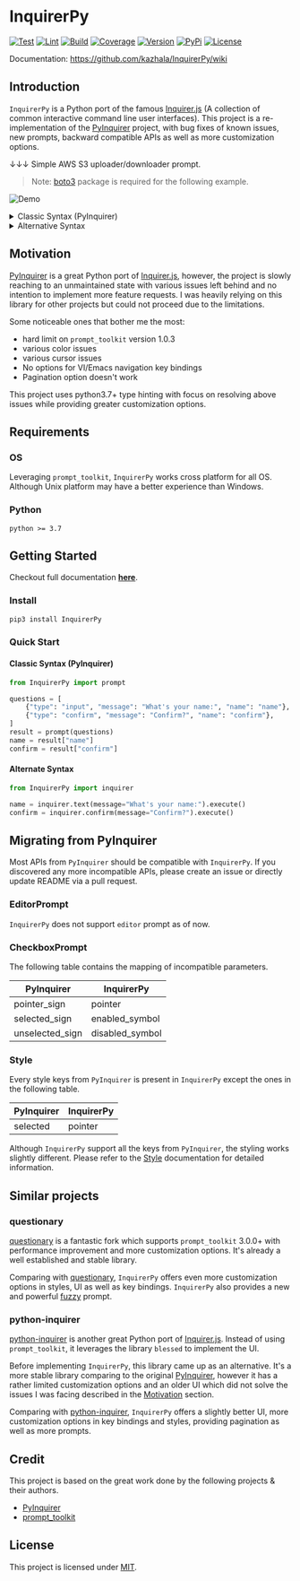 # InquirerPy

[![Test](https://github.com/kazhala/InquirerPy/workflows/Test/badge.svg)](https://github.com/kazhala/InquirerPy/actions?query=workflow%3ATest)
[![Lint](https://github.com/kazhala/InquirerPy/workflows/Lint/badge.svg)](https://github.com/kazhala/InquirerPy/actions?query=workflow%3ALint)
[![Build](https://codebuild.ap-southeast-2.amazonaws.com/badges?uuid=eyJlbmNyeXB0ZWREYXRhIjoiUUYyRUIxOXBWZ0hKcUhrbXplQklMemRsTVBxbUk3bFlTdldnRGpxeEpQSXJidEtmVEVzbVNCTE1UR3VoRSt2N0NQV0VaUXlCUzNackFBNzRVUFBBS1FnPSIsIml2UGFyYW1ldGVyU3BlYyI6IloxREtFeWY4WkhxV0NFWU0iLCJtYXRlcmlhbFNldFNlcmlhbCI6MX0%3D&branch=master)](https://ap-southeast-2.console.aws.amazon.com/codesuite/codebuild/378756445655/projects/InquirerPy/history?region=ap-southeast-2&builds-meta=eyJmIjp7InRleHQiOiIifSwicyI6e30sIm4iOjIwLCJpIjowfQ)
[![Coverage](https://img.shields.io/coveralls/github/kazhala/InquirerPy?logo=coveralls)](https://coveralls.io/github/kazhala/InquirerPy?branch=master)
[![Version](https://img.shields.io/pypi/pyversions/InquirerPy)](https://pypi.org/project/InquirerPy/)
[![PyPi](https://img.shields.io/pypi/v/InquirerPy)](https://pypi.org/project/InquirerPy/)
[![License](https://img.shields.io/pypi/l/InquirerPy)](https://github.com/kazhala/InquirerPy/blob/master/LICENSE)

Documentation: https://github.com/kazhala/InquirerPy/wiki

## Introduction

`InquirerPy` is a Python port of the famous [Inquirer.js](https://github.com/SBoudrias/Inquirer.js/) (A collection of common interactive command line user interfaces).
This project is a re-implementation of the [PyInquirer](https://github.com/CITGuru/PyInquirer) project, with bug fixes of known issues, new prompts, backward compatible APIs
as well as more customization options.

↓↓↓ Simple AWS S3 uploader/downloader prompt.

> Note: [boto3](https://github.com/boto/boto3) package is required for the following example.

![Demo](https://github.com/kazhala/gif/blob/master/InquirerPy-demo.gif)

<details>
  <summary>Classic Syntax (PyInquirer)</summary>

```python
import boto3

from InquirerPy import prompt
from InquirerPy.exceptions import InvalidArgument
from InquirerPy.validator import PathValidator

client = boto3.client("s3")


def get_bucket(_):
    return [bucket["Name"] for bucket in client.list_buckets()["Buckets"]]


def walk_s3_bucket(result):
    response = []
    paginator = client.get_paginator("list_objects")
    for result in paginator.paginate(Bucket=result["bucket"]):
        for file in result["Contents"]:
            response.append(file["Key"])
    return response


def is_upload(result):
    return result[0] == "Upload"


questions = [
    {
        "message": "Select an S3 action:",
        "type": "list",
        "choices": ["Upload", "Download"],
    },
    {
        "message": "Enter the filepath to upload:",
        "type": "filepath",
        "when": is_upload,
        "validate": PathValidator(),
        "only_files": True,
    },
    {
        "message": "Select a bucket:",
        "type": "fuzzy",
        "choices": get_bucket,
        "name": "bucket",
        "spinner_enable": True,
    },
    {
        "message": "Select files to download:",
        "type": "fuzzy",
        "when": lambda _: not is_upload(_),
        "choices": walk_s3_bucket,
        "multiselect": True,
        "spinner_enable": True,
    },
    {
        "message": "Enter destination folder:",
        "type": "filepath",
        "when": lambda _: not is_upload(_),
        "only_directories": True,
        "validate": PathValidator(),
    },
    {"message": "Confirm?", "type": "confirm", "default": False},
]

try:
    result = prompt(questions, vi_mode=True)
except InvalidArgument:
    print("No available choices")

# Download or Upload the file based on result ...
```

</details>

<details>
  <summary>Alternative Syntax</summary>

```python
import os

import boto3

from InquirerPy import inquirer
from InquirerPy.exceptions import InvalidArgument
from InquirerPy.validator import PathValidator

client = boto3.client("s3")
os.environ["INQUIRERPY_VI_MODE"] = "true"


def get_bucket(_):
    return [bucket["Name"] for bucket in client.list_buckets()["Buckets"]]


def walk_s3_bucket(bucket):
    response = []
    paginator = client.get_paginator("list_objects")
    for result in paginator.paginate(Bucket=bucket):
        for file in result["Contents"]:
            response.append(file["Key"])
    return response


try:
    action = inquirer.select(
        message="Select an S3 action:", choices=["Upload", "Download"]
    ).execute()

    if action == "Upload":
        file_to_upload = inquirer.filepath(
            message="Enter the filepath to upload:",
            validate=PathValidator(),
            only_files=True,
        ).execute()
        bucket = inquirer.fuzzy(
            message="Select a bucket:", choices=get_bucket, spinner_enable=True
        ).execute()
    else:
        bucket = inquirer.fuzzy(
            message="Select a bucket:", choices=get_bucket, spinner_enable=True
        ).execute()
        file_to_download = inquirer.fuzzy(
            message="Select files to download:",
            choices=lambda _: walk_s3_bucket(bucket),
            multiselect=True,
            spinner_enable=True,
        ).execute()
        destination = inquirer.filepath(
            message="Enter destination folder:",
            only_directories=True,
            validate=PathValidator(),
        ).execute()

    confirm = inquirer.confirm(message="Confirm?").execute()
except InvalidArgument:
    print("No available choices")

# Download or Upload the file based on result ...
```

</details>

## Motivation

[PyInquirer](https://github.com/CITGuru/PyInquirer) is a great Python port of [Inquirer.js](https://github.com/SBoudrias/Inquirer.js/), however, the project is slowly reaching
to an unmaintained state with various issues left behind and no intention to implement more feature requests. I was heavily relying on this library for other projects but
could not proceed due to the limitations.

Some noticeable ones that bother me the most:

- hard limit on `prompt_toolkit` version 1.0.3
- various color issues
- various cursor issues
- No options for VI/Emacs navigation key bindings
- Pagination option doesn't work

This project uses python3.7+ type hinting with focus on resolving above issues while providing greater customization options.

## Requirements

### OS

Leveraging `prompt_toolkit`, `InquirerPy` works cross platform for all OS. Although Unix platform may have a better experience than Windows.

### Python

```
python >= 3.7
```

## Getting Started

Checkout full documentation **[here](https://github.com/kazhala/InquirerPy/wiki)**.

### Install

```sh
pip3 install InquirerPy
```

### Quick Start

#### Classic Syntax (PyInquirer)

```python
from InquirerPy import prompt

questions = [
    {"type": "input", "message": "What's your name:", "name": "name"},
    {"type": "confirm", "message": "Confirm?", "name": "confirm"},
]
result = prompt(questions)
name = result["name"]
confirm = result["confirm"]
```

#### Alternate Syntax

```python
from InquirerPy import inquirer

name = inquirer.text(message="What's your name:").execute()
confirm = inquirer.confirm(message="Confirm?").execute()
```

## Migrating from PyInquirer

Most APIs from `PyInquirer` should be compatible with `InquirerPy`. If you discovered any more incompatible APIs, please
create an issue or directly update README via a pull request.

### EditorPrompt

`InquirerPy` does not support `editor` prompt as of now.

### CheckboxPrompt

The following table contains the mapping of incompatible parameters.

| PyInquirer      | InquirerPy      |
| --------------- | --------------- |
| pointer_sign    | pointer         |
| selected_sign   | enabled_symbol  |
| unselected_sign | disabled_symbol |

### Style

Every style keys from `PyInquirer` is present in `InquirerPy` except the ones in the following table.

| PyInquirer | InquirerPy |
| ---------- | ---------- |
| selected   | pointer    |

Although `InquirerPy` support all the keys from `PyInquirer`, the styling works slightly different. Please refer to the [Style](https://github.com/kazhala/InquirerPy/wiki/Style) documentation for detailed information.

## Similar projects

### questionary

[questionary](https://github.com/tmbo/questionary) is a fantastic fork which supports `prompt_toolkit` 3.0.0+ with performance improvement and more customization options.
It's already a well established and stable library.

Comparing with [questionary](https://github.com/tmbo/questionary), `InquirerPy` offers even more customization options in styles, UI as well as key bindings. `InquirerPy` also provides a new
and powerful [fuzzy](https://github.com/kazhala/InquirerPy/wiki/FuzzyPrompt) prompt.

### python-inquirer

[python-inquirer](https://github.com/magmax/python-inquirer) is another great Python port of [Inquirer.js](https://github.com/SBoudrias/Inquirer.js/). Instead of using `prompt_toolkit`, it
leverages the library `blessed` to implement the UI.

Before implementing `InquirerPy`, this library came up as an alternative. It's a more stable library comparing to the original [PyInquirer](https://github.com/CITGuru/PyInquirer), however
it has a rather limited customization options and an older UI which did not solve the issues I was facing described in the [Motivation](#Motivation) section.

Comparing with [python-inquirer](https://github.com/magmax/python-inquirer), `InquirerPy` offers a slightly better UI,
more customization options in key bindings and styles, providing pagination as well as more prompts.

## Credit

This project is based on the great work done by the following projects & their authors.

- [PyInquirer](https://github.com/CITGuru/PyInquirer)
- [prompt_toolkit](https://github.com/prompt-toolkit/python-prompt-toolkit)

## License

This project is licensed under [MIT](https://github.com/kazhala/InquirerPy/blob/master/LICENSE).
